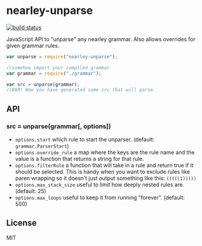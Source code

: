 # nearley-unparse

[![build status](https://secure.travis-ci.org/farskipper/nearley-unparse.svg)](https://travis-ci.org/farskipper/nearley-unparse)

JavaScript API to "unparse" any nearley grammar. Also allows overrides for given grammar rules.

```js
var unparse = require("nearley-unparse");

//somehow import your compiled grammar
var grammar = require("./grammar");

var src = unparse(grammar);
//BAM! Now you have generated some src that will parse.
```

## API
### src = unparse(grammar[, options])
 * `options.start` which rule to start the unparser. (default: `grammar.ParserStart`)
 * `options.override_rule` a map where the keys are the rule name and the value is a function that returns a string for that rule.
 * `options.filterRule` a function that will take in a rule and return true if it should be selected. This is handy when you want to exclude rules like paren wrapping so it doesn't just output something like this: `(((((1)))))`
 * `options.max_stack_size` useful to limit how deeply nested rules are. (default: 25)
 * `options.max_loops` useful to keep it from running "forever". (default: 500)

## License
MIT
